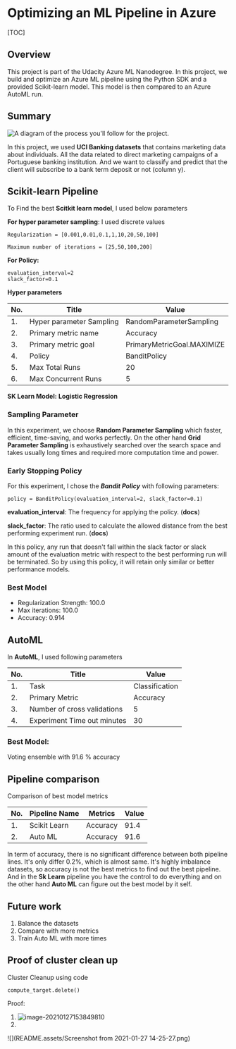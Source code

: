 

# Optimizing an ML Pipeline in Azure

[TOC]

## Overview

This project is part of the Udacity Azure ML Nanodegree.
In this project, we build and optimize an Azure ML pipeline using the Python SDK and a provided Scikit-learn model.
This model is then compared to an Azure AutoML run.



## Summary
![A diagram of the process you'll follow for the project.](https://video.udacity-data.com/topher/2020/September/5f639574_creating-and-optimizing-an-ml-pipeline/creating-and-optimizing-an-ml-pipeline.png)

In this project, we used **UCI Banking datasets** that contains marketing data about individuals. All the data related to direct marketing campaigns of a Portuguese banking institution. And we want to classify and predict that the client will subscribe to a bank term deposit or not (column y). 

## Scikit-learn Pipeline
To Find the best **Scitkit learn model**, I used below parameters

**For hyper parameter sampling**: I used discrete values

```
Regularization = [0.001,0.01,0.1,1,10,20,50,100]
```

```
Maximum number of iterations = [25,50,100,200]
```

**For Policy:** 

```
evaluation_interval=2
slack_factor=0.1
```

**Hyper parameters**

| No.  | Title                    | Value                      |
| ---- | ------------------------ | -------------------------- |
| 1.   | Hyper parameter Sampling | RandomParameterSampling    |
| 2.   | Primary metric name      | Accuracy                   |
| 3.   | Primary metric goal      | PrimaryMetricGoal.MAXIMIZE |
| 4.   | Policy                   | BanditPolicy               |
| 5.   | Max Total Runs           | 20                         |
| 6.   | Max Concurrent Runs      | 5                          |

**SK Learn Model:** **Logistic Regression**



### Sampling Parameter

In this experiment, we choose **Random Parameter Sampling** which faster, efficient, time-saving, and works perfectly. On the other hand **Grid Parameter Sampling** is exhaustively searched over the search space and takes usually long times and required more computation time and power.



### Early Stopping Policy

For this experiment, I  chose the ***Bandit Policy*** with following parameters:

```
policy = BanditPolicy(evaluation_interval=2, slack_factor=0.1)
```

**evaluation_interval**: The frequency for applying the policy. (**docs**)

**slack_factor**: The ratio used to calculate the allowed distance from the best performing experiment run. (**docs**)

In this policy, any run that doesn't fall within the slack factor or slack amount of the evaluation metric with respect to the best performing run will be terminated. So by using this policy,  it will retain only similar or better performance models.

### Best Model

- Regularization Strength: 100.0
- Max iterations: 100.0
- Accuracy: 0.914





## AutoML
In **AutoML**, I used following parameters

| No.  | Title                       | Value          |
| ---- | --------------------------- | -------------- |
| 1.   | Task                        | Classification |
| 2.   | Primary Metric              | Accuracy       |
| 3.   | Number of cross validations | 5              |
| 4.   | Experiment Time out minutes | 30             |

### Best Model:

Voting ensemble with 91.6 % accuracy



## Pipeline comparison
Comparison of best model metrics

| No.  | Pipeline Name | Metrics  | Value |
| ---- | ------------- | -------- | ----- |
| 1.   | Scikit Learn  | Accuracy | 91.4  |
| 2.   | Auto ML       | Accuracy | 91.6  |

In term of accuracy, there is no significant difference between both pipeline lines. It's only differ 0.2%, which is almost same. It's highly imbalance datasets, so accuracy is not the best metrics to find out the best pipeline. And in the **Sk Learn** pipeline you have the control to do everything and on the other hand **Auto ML** can figure out the best model by it self.

## Future work
1. Balance the datasets
2. Compare with more metrics
3. Train Auto ML with more times



## Proof of cluster clean up
Cluster Cleanup using code

```
compute_target.delete()
```

Proof:

1. ![image-20210127153849810](/home/shudipto/.config/Typora/typora-user-images/image-20210127153849810.png)
2. 

![](README.assets/Screenshot from 2021-01-27 14-25-27.png)


